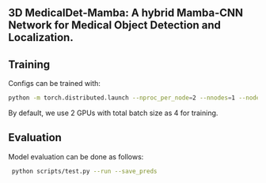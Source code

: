 ## 3D MedicalDet-Mamba: A hybrid Mamba-CNN Network for Medical Object Detection and Localization.



## Training
Configs can be trained with:
```bash
python -m torch.distributed.launch --nproc_per_node=2 --nnodes=1 --node_rank=0 --master_addr='127.0.0.1' --master_port=12345  scripts/train2.py
```
By default, we use 2 GPUs with total batch size as 4 for training.

## Evaluation
Model evaluation can be done as follows:
```bash
 python scripts/test.py --run --save_preds
```
